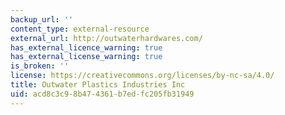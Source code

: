 ```yaml
---
backup_url: ''
content_type: external-resource
external_url: http://outwaterhardwares.com/
has_external_licence_warning: true
has_external_license_warning: true
is_broken: ''
license: https://creativecommons.org/licenses/by-nc-sa/4.0/
title: Outwater Plastics Industries Inc
uid: acd8c3c9-8b47-4361-b7ed-fc205fb31949
---
```


